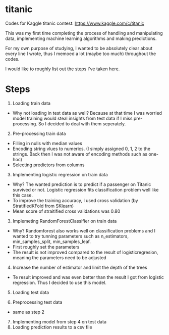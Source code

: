 # titanic
Codes for Kaggle titanic contest: https://www.kaggle.com/c/titanic

This was my first time completing the process of handling and manipulating data, implementing machine learning algorithms and making predictions.

For my own purpose of studying, I wanted to be absolutely clear about every line I wrote, thus I memoed a lot (maybe too much) throughout the codes.

I would like to roughly list out the steps I've taken here.

# Steps
1. Loading train data
* Why not loading in test data as well? Because at that time I was worried model training would steal insights from test data if I miss pre-processing. So I decided to deal with them seperately.

2. Pre-processing train data
* Filling in nulls with median values
* Encoding string vlues to numerics. (I simply assigned  0, 1, 2 to the strings. Back then I was not aware of encoding methods such as one-hoc)
* Selecting predictors from columns 

3. Implementing logistic regression on train data
* Why? The wanted prediction is to predict if a passenger on Titanic survived or not. Logistic regression fits classification problem well like this case.
* To improve the training accuracy, I used cross validation (by StratifiedKFold from SKlearn)
* Mean score of straitified cross validations was 0.80

3. Implemeting RandomForestClassifier on train data
* Why? Randomforest also works well on classification problems and I wanted to try tunning parameters such as n_estimators, min_samples_split, min_samples_leaf.
* First roughly set the parameters
* The result is not improved compared to the result of logisticregresion, meaning the parameters need to be adjusted 

4. Increase the number of estimator and limit the depth of the trees
* Te result improved and was even better than the result I got from logistic regression. Thus I decided to use this model.

5. Loading test data

6. Preprocessing test data 
* same as step 2

7. Implementing model from step 4 on test data
8. Loading prediction results to a csv file
